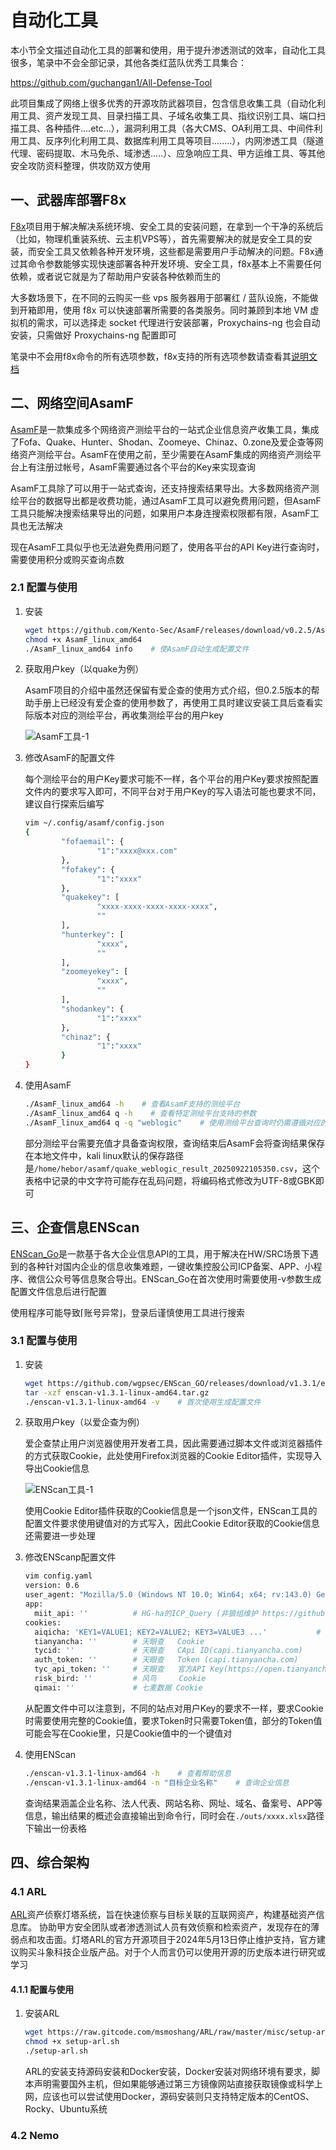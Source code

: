 # 自动化工具

本小节全文描述自动化工具的部署和使用，用于提升渗透测试的效率，自动化工具很多，笔录中不会全部记录，其他各类红蓝队优秀工具集合：

https://github.com/guchangan1/All-Defense-Tool

此项目集成了网络上很多优秀的开源攻防武器项目，包含信息收集工具（自动化利用工具、资产发现工具、目录扫描工具、子域名收集工具、指纹识别工具、端口扫描工具、各种插件....etc...），漏洞利用工具（各大CMS、OA利用工具、中间件利用工具、反序列化利用工具、数据库利用工具等项目........），内网渗透工具（隧道代理、密码提取、木马免杀、域渗透.....）、应急响应工具、甲方运维工具、等其他安全攻防资料整理，供攻防双方使用

## 一、武器库部署F8x

[F8x](https://github.com/ffffffff0x/f8x)项目用于解决解决系统环境、安全工具的安装问题，在拿到一个干净的系统后（比如，物理机重装系统、云主机VPS等），首先需要解决的就是安全工具的安装，而安全工具又依赖各种开发环境，这些都是需要用户手动解决的问题。F8x通过其命令参数能够实现快速部署各种开发环境、安全工具，f8x基本上不需要任何依赖，或者说它就是为了帮助用户安装各种依赖而生的

大多数场景下，在不同的云购买一些 vps 服务器用于部署红 / 蓝队设施，不能做到开箱即用，使用 f8x 可以快速部署所需要的各类服务。同时兼顾到本地 VM 虚拟机的需求，可以选择走 socket 代理进行安装部署，Proxychains-ng 也会自动安装，只需做好 Proxychains-ng 配置即可

笔录中不会用f8x命令的所有选项参数，f8x支持的所有选项参数请查看其[说明文档](https://github.com/ffffffff0x/f8x/blob/main/README.zh-cn.md)



## 二、网络空间AsamF

[AsamF](https://github.com/Kento-Sec/AsamF)是一款集成多个网络资产测绘平台的一站式企业信息资产收集工具，集成了Fofa、Quake、Hunter、Shodan、Zoomeye、Chinaz、0.zone及爱企查等网络资产测绘平台。AsamF在使用之前，至少需要在AsamF集成的网络资产测绘平台上有注册过帐号，AsamF需要通过各个平台的Key来实现查询

AsamF工具除了可以用于一站式查询，还支持搜索结果导出。大多数网络资产测绘平台的数据导出都是收费功能，通过AsamF工具可以避免费用问题，但AsamF工具只能解决搜索结果导出的问题，如果用户本身连搜索权限都有限，AsamF工具也无法解决

现在AsamF工具似乎也无法避免费用问题了，使用各平台的API Key进行查询时，需要使用积分或购买查询点数

### 2.1 配置与使用

1. 安装

   ```bash
   wget https://github.com/Kento-Sec/AsamF/releases/download/v0.2.5/AsamF_linux_amd64
   chmod +x AsamF_linux_amd64
   ./AsamF_linux_amd64 info    # 使AsamF自动生成配置文件
   ```

2. 获取用户key（以quake为例）

   AsamF项目的介绍中虽然还保留有爱企查的使用方式介绍，但0.2.5版本的帮助手册上已经没有爱企查的使用参数了，再使用工具时建议安装工具后查看实际版本对应的测绘平台，再收集测绘平台的用户key

   ![AsamF工具-1](../image/Part_2/AsamF工具-1.png)

3. 修改AsamF的配置文件

   每个测绘平台的用户Key要求可能不一样，各个平台的用户Key要求按照配置文件内的要求写入即可，不同平台对于用户Key的写入语法可能也要求不同，建议自行探索后编写

   ```bash
   vim ~/.config/asamf/config.json
   {
           "fofaemail": {
                   "1":"xxxx@xxx.com"
           },
           "fofakey": {
                   "1":"xxxx"
           },
           "quakekey": [
                   "xxxx-xxxx-xxxx-xxxx-xxxx",
                   ""
           ],
           "hunterkey": [
                   "xxxx",
                   ""
           ],
           "zoomeyekey": [
                   "xxxx",
                   ""
           ],
           "shodankey": {
                   "1":"xxxx"
           },
           "chinaz": {
                   "1":"xxxx"
           }
   }
   ```

4. 使用AsamF

   ```bash
   ./AsamF_linux_amd64 -h    # 查看AsamF支持的测绘平台
   ./AsamF_linux_amd64 q -h    # 查看特定测绘平台支持的参数
   ./AsamF_linux_amd64 q -q "weblogic"    # 使用测绘平台查询时仍需遵循对应的查询语法
   ```

   部分测绘平台需要充值才具备查询权限，查询结束后AsamF会将查询结果保存在本地文件中，kali linux默认的保存路径是`/home/hebor/asamf/quake_weblogic_result_20250922105350.csv`，这个表格中记录的中文字符可能存在乱码问题，将编码格式修改为UTF-8或GBK即可

## 三、企查信息ENScan

[ENScan_Go](https://github.com/wgpsec/ENScan_GO)是一款基于各大企业信息API的工具，用于解决在HW/SRC场景下遇到的各种针对国内企业的信息收集难题，一键收集控股公司ICP备案、APP、小程序、微信公众号等信息聚合导出。ENScan_Go在首次使用时需要使用-v参数生成配置文件信息后进行配置

使用程序可能导致⌈账号异常⌋，登录后谨慎使用工具进行搜索

### 3.1 配置与使用

1. 安装

   ```bash
   wget https://github.com/wgpsec/ENScan_GO/releases/download/v1.3.1/enscan-v1.3.1-linux-amd64.tar.gz
   tar -xzf enscan-v1.3.1-linux-amd64.tar.gz
   ./enscan-v1.3.1-linux-amd64 -v    # 首次使用生成配置文件
   ```

2. 获取用户key（以爱企查为例）

   爱企查禁止用户浏览器使用开发者工具，因此需要通过脚本文件或浏览器插件的方式获取Cookie，此处使用Firefox浏览器的Cookie Editor插件，实现导入导出Cookie信息

   ![ENScan工具-1](../image/Part_2/ENScan工具-1.png)

   使用Cookie Editor插件获取的Cookie信息是一个json文件，ENScan工具的配置文件要求使用键值对的方式写入，因此Cookie Editor获取的Cookie信息还需要进一步处理

3. 修改ENScanp配置文件

   ```bash
   vim config.yaml
   version: 0.6
   user_agent: "Mozilla/5.0 (Windows NT 10.0; Win64; x64; rv:143.0) Gecko/20100101 Firefox/143.0"                  # 自定义 User-Agent（可设置为获取Cookie的浏>览器）
   app:
     miit_api: ''          # HG-ha的ICP_Query (非狼组维护 https://github.com/HG-ha/ICP_Query)
   cookies:
     aiqicha: 'KEY1=VALUE1; KEY2=VALUE2; KEY3=VALUE3 ...'           # 爱企查   Cookie
     tianyancha: ''        # 天眼查   Cookie
     tycid: ''             # 天眼查   CApi ID(capi.tianyancha.com)
     auth_token: ''        # 天眼查   Token (capi.tianyancha.com)
     tyc_api_token: ''     # 天眼查   官方API Key(https://open.tianyancha.com)
     risk_bird: ''         # 风鸟     Cookie
     qimai: ''             # 七麦数据 Cookie
   ```

   从配置文件中可以注意到，不同的站点对用户Key的要求不一样，要求Cookie时需要使用完整的Cookie值，要求Token时只需要Token值，部分的Token值可能会写在Cookie里，只是Cookie值中的一个键值对

4. 使用ENScan

   ```bash
   ./enscan-v1.3.1-linux-amd64 -h    # 查看帮助信息
   ./enscan-v1.3.1-linux-amd64 -n "目标企业名称"    # 查询企业信息
   ```

   查询结果涵盖企业名称、法人代表、网站名称、网址、域名、备案号、APP等信息，输出结果的概述会直接输出到命令行，同时会在`./outs/xxxx.xlsx`路径下输出一份表格

## 四、综合架构

### 4.1 ARL

[ARL](https://github.com/Aabyss-Team/ARL)资产侦察灯塔系统，旨在快速侦察与目标关联的互联网资产，构建基础资产信息库。 协助甲方安全团队或者渗透测试人员有效侦察和检索资产，发现存在的薄弱点和攻击面。灯塔ARL的官方开源项目于2024年5月13日停止维护支持，官方建议购买斗象科技企业版产品。对于个人而言仍可以使用开源的历史版本进行研究或学习

#### 4.1.1 配置与使用

1. 安装ARL

   ```bash
   wget https://raw.gitcode.com/msmoshang/ARL/raw/master/misc/setup-arl.sh
   chmod +x setup-arl.sh
   ./setup-arl.sh
   ```

   ARL的安装支持源码安装和Docker安装，Docker安装对网络环境有要求，脚本声明需要国外主机，但如果能够通过第三方镜像网站直接获取镜像或科学上网，应该也可以尝试使用Docker，源码安装则只支持特定版本的CentOS、Rocky、Ubuntu系统



### 4.2 Nemo


